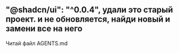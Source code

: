 "@shadcn/ui": "^0.0.4",
удали это старый проект. и не обновляется, найди новый и замени все на него
---
Читай файл AGENTS.md